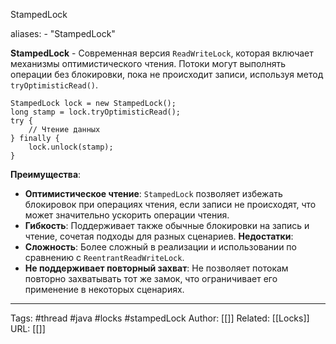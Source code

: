 StampedLock

aliases: 
	- "StampedLock"

**StampedLock** - Современная версия `ReadWriteLock`, которая включает механизмы оптимистического чтения. Потоки могут выполнять операции без блокировки, пока не происходит записи, используя метод `tryOptimisticRead()`.

	StampedLock lock = new StampedLock();
	long stamp = lock.tryOptimisticRead();
	try {
	    // Чтение данных
	} finally {
	    lock.unlock(stamp);
	}

**Преимущества**:
- **Оптимистическое чтение**: `StampedLock` позволяет избежать блокировок при операциях чтения, если записи не происходят, что может значительно ускорить операции чтения.
- **Гибкость**: Поддерживает также обычные блокировки на запись и чтение, сочетая подходы для разных сценариев.
**Недостатки**:
- **Сложность**: Более сложный в реализации и использовании по сравнению с `ReentrantReadWriteLock`.
- **Не поддерживает повторный захват**: Не позволяет потокам повторно захватывать тот же замок, что ограничивает его применение в некоторых сценариях.

---
Tags: #thread #java #locks #stampedLock
Author: [[]]
Related: [[Locks]]
URL: [[]]